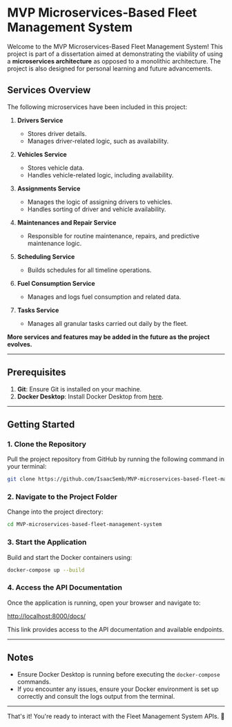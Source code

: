 # MVP Microservices-Based Fleet Management System

Welcome to the MVP Microservices-Based Fleet Management System! This project is part of a dissertation aimed at demonstrating the viability of using a **microservices architecture** as opposed to a monolithic architecture. The project is also designed for personal learning and future advancements.

## Services Overview

The following microservices have been included in this project: 

1. **Drivers Service**  
   - Stores driver details.
   - Manages driver-related logic, such as availability.

2. **Vehicles Service**  
   - Stores vehicle data.
   - Handles vehicle-related logic, including availability.

3. **Assignments Service**  
   - Manages the logic of assigning drivers to vehicles.
   - Handles sorting of driver and vehicle availability.

4. **Maintenances and Repair Service**  
   - Responsible for routine maintenance, repairs, and predictive maintenance logic.

5. **Scheduling Service**  
   - Builds schedules for all timeline operations.

6. **Fuel Consumption Service**  
   - Manages and logs fuel consumption and related data.

7. **Tasks Service**  
   - Manages all granular tasks carried out daily by the fleet.

**More services and features may be added in the future as the project evolves.**

---

## Prerequisites

1. **Git**: Ensure Git is installed on your machine.
2. **Docker Desktop**: Install Docker Desktop from [here](https://www.docker.com/products/docker-desktop/).

---

## Getting Started

### 1. Clone the Repository

Pull the project repository from GitHub by running the following command in your terminal:

```bash
git clone https://github.com/IsaacSemb/MVP-microservices-based-fleet-management-system.git
```

### 2. Navigate to the Project Folder

Change into the project directory:

```bash
cd MVP-microservices-based-fleet-management-system
```

### 3. Start the Application

Build and start the Docker containers using:

```bash
docker-compose up --build
```

### 4. Access the API Documentation

Once the application is running, open your browser and navigate to:

[http://localhost:8000/docs/](http://localhost:8000/docs/)

This link provides access to the API documentation and available endpoints.

---

## Notes

- Ensure Docker Desktop is running before executing the `docker-compose` commands.
- If you encounter any issues, ensure your Docker environment is set up correctly and consult the logs output from the terminal.

---

That's it! You're ready to interact with the Fleet Management System APIs. 🚀
